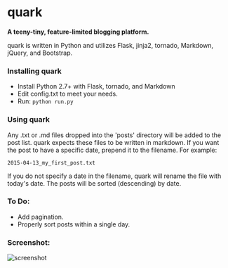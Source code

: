 # quark
**A teeny-tiny, feature-limited blogging platform.**

quark is written in Python and utilizes Flask, jinja2, tornado, Markdown, 
jQuery, and Bootstrap.

### Installing quark

* Install Python 2.7+ with Flask, tornado, and Markdown
* Edit config.txt to meet your needs.
* Run: `python run.py`

### Using quark

Any .txt or .md files dropped into the 'posts' directory will be added to the
post list. quark expects these files to be written in markdown. If you want
the post to have a specific date, prepend it to the filename. For example:

`2015-04-13_my_first_post.txt`

If you do not specify a date in the filename, quark will rename the file with
today's date. The posts will be sorted (descending) by date.

### To Do:

* Add pagination.
* Properly sort posts within a single day.

### Screenshot:

![screenshot](http://i.imgur.com/ut0PnPO.png)
